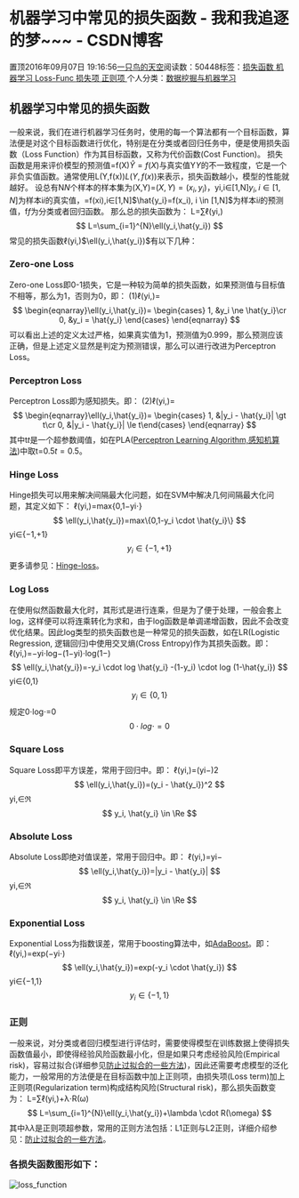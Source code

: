 
# 机器学习中常见的损失函数 - 我和我追逐的梦~~~ - CSDN博客


置顶2016年09月07日 19:16:56[一只鸟的天空](https://me.csdn.net/heyongluoyao8)阅读数：50448标签：[损失函数																](https://so.csdn.net/so/search/s.do?q=损失函数&t=blog)[机器学习																](https://so.csdn.net/so/search/s.do?q=机器学习&t=blog)[Loss-Func																](https://so.csdn.net/so/search/s.do?q=Loss-Func&t=blog)[损失项																](https://so.csdn.net/so/search/s.do?q=损失项&t=blog)[正则项																](https://so.csdn.net/so/search/s.do?q=正则项&t=blog)[
							](https://so.csdn.net/so/search/s.do?q=损失项&t=blog)[
																					](https://so.csdn.net/so/search/s.do?q=Loss-Func&t=blog)个人分类：[数据挖掘与机器学习																](https://blog.csdn.net/heyongluoyao8/article/category/2220409)
[
																								](https://so.csdn.net/so/search/s.do?q=Loss-Func&t=blog)
[
				](https://so.csdn.net/so/search/s.do?q=机器学习&t=blog)
[
			](https://so.csdn.net/so/search/s.do?q=机器学习&t=blog)
[
		](https://so.csdn.net/so/search/s.do?q=损失函数&t=blog)

## 机器学习中常见的损失函数
一般来说，我们在进行机器学习任务时，使用的每一个算法都有一个目标函数，算法便是对这个目标函数进行优化，特别是在分类或者回归任务中，便是使用损失函数（Loss Function）作为其目标函数，又称为代价函数(Cost Function)。
损失函数是用来评价模型的预测值=f(X)$\hat{Y}=f(X)$与真实值Y$Y$的不一致程度，它是一个非负实值函数。通常使用L(Y,f(x))$L(Y, f(x))$来表示，损失函数越小，模型的性能就越好。
设总有N$N$个样本的样本集为(X,Y)=$(X,Y)={(x_i,y_i)}$，yi,i∈[1,N]$y_i, i \in [1,N]$为样本i$i$的真实值，=f(xi),i∈[1,N]$\hat{y_i}=f(x_i), i \in [1,N]$为样本i$i$的预测值，f$f$为分类或者回归函数。
那么总的损失函数为：
L=∑ℓ(yi,)
$$
L=\sum_{i=1}^{N}\ell(y_i,\hat{y_i})
$$
常见的损失函数ℓ(yi,)$\ell(y_i,\hat{y_i})$有以下几种：
### Zero-one Loss
Zero-one Loss即0-1损失，它是一种较为简单的损失函数，如果预测值与目标值不相等，那么为1，否则为0，即：
(1)ℓ(yi,)=
$$
\begin{eqnarray}\ell(y_i,\hat{y_i})=
\begin{cases}
1, &y_i \ne \hat{y_i}\cr 0, &y_i = \hat{y_i} \end{cases}
\end{eqnarray}
$$
可以看出上述的定义太过严格，如果真实值为1，预测值为0.999，那么预测应该正确，但是上述定义显然是判定为预测错误，那么可以进行改进为Perceptron Loss。
### Perceptron Loss
Perceptron Loss即为感知损失。即：
(2)ℓ(yi,)=
$$
\begin{eqnarray}\ell(y_i,\hat{y_i})=
\begin{cases}
1, &|y_i - \hat{y_i}| \gt t\cr 0, &|y_i - \hat{y_i}| \le t\end{cases}
\end{eqnarray}
$$
其中t$t$是一个超参数阈值，如在PLA([Perceptron Learning Algorithm,感知机算法](http://kubicode.me/2015/08/06/Machine%20Learning/Perceptron-Learning-Algorithm/))中取t=0.5$t=0.5$。
### Hinge Loss
Hinge损失可以用来解决间隔最大化问题，如在SVM中解决几何间隔最大化问题，其定义如下：
ℓ(yi,)=max{0,1−yi⋅}
$$
\ell(y_i,\hat{y_i})=max\{0,1-y_i \cdot \hat{y_i}\}
$$
yi∈{−1,+1}
$$
y_i \in \{-1,+1\}
$$
更多请参见：[Hinge-loss](https://en.wikipedia.org/wiki/Hinge_loss)。
### Log Loss
在使用似然函数最大化时，其形式是进行连乘，但是为了便于处理，一般会套上log，这样便可以将连乘转化为求和，由于log函数是单调递增函数，因此不会改变优化结果。因此log类型的损失函数也是一种常见的损失函数，如在LR(Logistic Regression, 逻辑回归)中使用交叉熵(Cross Entropy)作为其损失函数。即：
ℓ(yi,)=−yi⋅log−(1−yi)⋅log(1−)
$$
\ell(y_i,\hat{y_i})=-y_i \cdot log \hat{y_i} -(1-y_i) \cdot log (1-\hat{y_i})
$$
yi∈{0,1}
$$
y_i \in \{0,1\}
$$
规定0⋅log⋅=0
$$
0 \cdot log \cdot = 0
$$

### Square Loss
Square Loss即平方误差，常用于回归中。即：
ℓ(yi,)=(yi−)2
$$
\ell(y_i,\hat{y_i})=(y_i - \hat{y_i})^2
$$
yi,∈ℜ
$$
y_i, \hat{y_i} \in \Re
$$

### Absolute Loss
Absolute Loss即绝对值误差，常用于回归中。即：
ℓ(yi,)=yi−
$$
\ell(y_i,\hat{y_i})=|y_i - \hat{y_i}|
$$
yi,∈ℜ
$$
y_i, \hat{y_i} \in \Re
$$

### Exponential Loss
Exponential Loss为指数误差，常用于boosting算法中，如[AdaBoost](https://en.wikipedia.org/wiki/AdaBoost)。即：
ℓ(yi,)=exp(−yi⋅)
$$
\ell(y_i,\hat{y_i})=exp(-y_i \cdot \hat{y_i})
$$
yi∈{−1,1}
$$
y_i \in \{-1,1\}
$$

### 正则
一般来说，对分类或者回归模型进行评估时，需要使得模型在训练数据上使得损失函数值最小，即使得经验风险函数最小化，但是如果只考虑经验风险(Empirical risk)，容易过拟合(详细参见[防止过拟合的一些方法](http://blog.csdn.net/heyongluoyao8/article/details/49429629))，因此还需要考虑模型的泛化能力，一般常用的方法便是在目标函数中加上正则项，由损失项(Loss term)加上正则项(Regularization term)构成结构风险(Structural risk)，那么损失函数变为：
L=∑ℓ(yi,)+λ⋅R(ω)
$$
L=\sum_{i=1}^{N}\ell(y_i,\hat{y_i})+\lambda \cdot R(\omega)
$$
其中λ$\lambda$是正则项超参数，常用的正则方法包括：L1正则与L2正则，详细介绍参见：[防止过拟合的一些方法](http://blog.csdn.net/heyongluoyao8/article/details/49429629)。
### 各损失函数图形如下：
![loss_function](https://img-blog.csdn.net/20160907191425949)

